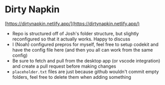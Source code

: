 # Dirty Napkin
[https://dirtynapkin.netlify.app/](https://dirtynapkin.netlify.app/)
- Repo is structured off of Josh's folder structure, but slightly reconfigured so that it actually works. Happy to discuss
- I (Noah) configured prepros for myself, feel free to setup codekit and have the config file here (and then you all can work from the same config)
- Be sure to fetch and pull from the desktop app (or vscode integration) and create a pull request before making changes
- `placeholder.txt` files are just because github wouldn't commit empty folders, feel free to delete them when adding something

